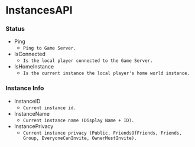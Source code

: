 # InstancesAPI

### Status
- Ping
  - `Ping to Game Server.`
- IsConnected
  - `Is the local player connected to the Game Server.`
- IsHomeInstance
  - `Is the current instance the local player's home world instance.`

### Instance Info
- InstanceID
  - `Current instance id.`
- InstanceName
  - `Current instance name (Display Name + ID).`
- InstancePrivacy
  - `Current instance privacy (Public, FriendsOfFriends, Friends, Group, EveryoneCanInvite, OwnerMustInvite).`

